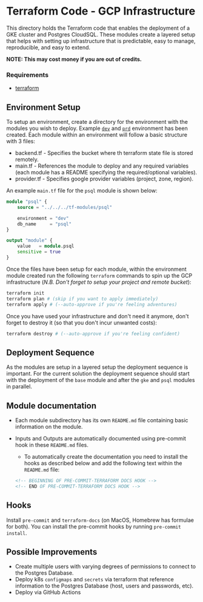# Terraform Code - GCP Infrastructure

This directory holds the Terraform code that enables the deployment of a GKE cluster and Postgres CloudSQL. These modules create a layered setup that helps with setting up infrastructure that is predictable, easy to manage, reproducible, and easy to extend.

**NOTE: This may cost money if you are out of credits.**

### Requirements

* [terraform](https://www.terraform.io/downloads.html)

## Environment Setup

To setup an environment, create a directory for the environment with the modules you wish to deploy. Example [`dev`](envs/dev) and [`prd`](envs/prd) environment has been created. Each module within an environment will follow a basic structure with 3 files:

* backend.tf - Specifies the bucket where th terraform state file is stored remotely.
* main.tf - References the module to deploy and any required variables (each module has a README specifying the required/optional variables).
* provider.tf - Specifies google provider variables (project, zone, region).

An example `main.tf` file for the `psql` module is shown below:

```tf
module "psql" {
    source = "../../../tf-modules/psql"

    environment = "dev"
    db_name     = "psql"
}

output "module" {
    value   = module.psql
    sensitive = true
}
```

Once the files have been setup for each module, within the environment module created run the following `terraform` commands to spin up the GCP infrastructure (*N.B. Don't forget to setup your project and remote bucket*):

```bash
terraform init
terraform plan # (skip if you want to apply immediately)
terraform apply # (--auto-approve if you're feeling adventures)
```

Once you have used your infrastructure and don't need it anymore, don't forget to destroy it (so that you don't incur unwanted costs):

```bash
terraform destroy # (--auto-approve if you're feeling confident)
```

## Deployment Sequence

As the modules are setup in a layered setup the deployment sequence is important. For the current solution the deployment sequence should start with the deployment of the `base` module and after the `gke` and `psql` modules in parallel.

## Module documentation

* Each module subdirectory has its own `README.md` file containing basic information on the module.
* Inputs and Outputs are automatically documented using pre-commit hook in these `README.md` files.
  * To automatically create the documentation you need to install the hooks as described below and add the following text within the `README.md` file:

  ```md
  <!-- BEGINNING OF PRE-COMMIT-TERRAFORM DOCS HOOK -->
  <!-- END OF PRE-COMMIT-TERRAFORM DOCS HOOK -->
  ```

## Hooks

Install `pre-commit` and `terraform-docs` (on MacOS, Homebrew has formulae for both).
You can install the pre-commit hooks by running `pre-commit install`.

## Possible Improvements

* Create multiple users with varying degrees of permissions to connect to the Postgres Database.
* Deploy k8s `configmaps` and `secrets` via terraform that reference information to the Postgres Database (host, users and passwords, etc).
* Deploy via GitHub Actions
